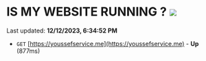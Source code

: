 # IS MY WEBSITE RUNNING ? [![](https://img.shields.io/static/v1?label=Sponsor&message=%E2%9D%A4&logo=GitHub&color=%23fe8e86)](https://github.com/sponsors/<username>)

Last updated: **12/12/2023, 6:34:52 PM**

- `GET` [https://youssefservice.me](https://youssefservice.me) - **Up** (877ms)
